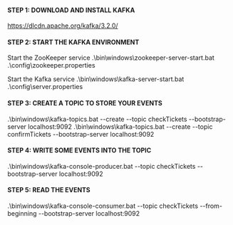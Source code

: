 #### STEP 1: DOWNLOAD AND INSTALL KAFKA
https://dlcdn.apache.org/kafka/3.2.0/

####  STEP 2: START THE KAFKA ENVIRONMENT
Start the ZooKeeper service
.\bin\windows\zookeeper-server-start.bat .\config\zookeeper.properties

Start the Kafka service
.\bin\windows\kafka-server-start.bat .\config\server.properties

#### STEP 3: CREATE A TOPIC TO STORE YOUR EVENTS
.\bin\windows\kafka-topics.bat --create --topic checkTickets --bootstrap-server localhost:9092
.\bin\windows\kafka-topics.bat --create --topic confirmTickets --bootstrap-server localhost:9092

#### STEP 4: WRITE SOME EVENTS INTO THE TOPIC
.\bin\windows\kafka-console-producer.bat --topic checkTickets --bootstrap-server localhost:9092

#### STEP 5:  READ THE EVENTS
.\bin\windows\kafka-console-consumer.bat --topic checkTickets --from-beginning --bootstrap-server localhost:9092
